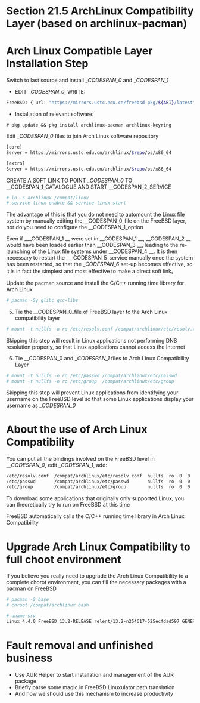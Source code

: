 # Section 21.5 ArchLinux Compatibility Layer (based on archlinux-pacman)



# Arch Linux Compatible Layer Installation Step

Switch to last source and install __CODESPAN_0_ and __CODESPAN_1_

- EDIT __CODESPAN_0_, WRITE:

```sh
FreeBSD: { url: "https://mirrors.ustc.edu.cn/freebsd-pkg/${ABI}/latest" }
```

- Installation of relevant software:

```
# pkg update && pkg install archlinux-pacman archlinux-keyring
```

Edit __CODESPAN_0_ files to join Arch Linux software repository

```sh
[core]
Server = https://mirrors.ustc.edu.cn/archlinux/$repo/os/x86_64

[extra]
Server = https://mirrors.ustc.edu.cn/archlinux/$repo/os/x86_64
````

CREATE A SOFT LINK TO POINT __CODESPAN_0_ TO __CODESPAN_1_CATALOGUE AND START __CODESPAN_2_SERVICE

```sh
# ln -s archlinux /compat/linux
# service linux enable && service linux start
```

The advantage of this is that you do not need to automount the Linux file system by manually editing the __CODESPAN_0_file on the FreeBSD layer, nor do you need to configure the __CODESPAN_1_option

Even if ___CODESPAN_1 __ were set in __CODESPAN_1 __, __CODESPAN_2 __ would have been loaded earlier than __CODESPAN_3 __, leading to the re-launching of the Linux file systems under __CODESPAN_4 __. It is then necessary to restart the ___CODESPAN_5_service manually once the system has been restarted, so that the __CODESPAN_6_ set-up becomes effective, so it is in fact the simplest and most effective to make a direct soft link。

Update the pacman source and install the C/C++ running time library for Arch Linux

```sh
# pacman -Sy glibc gcc-libs
```

5. Tie the __CODESPAN_0_file of FreeBSD layer to the Arch Linux compatibility layer

```sh
# mount -t nullfs -o ro /etc/resolv.conf /compat/archlinux/etc/resolv.conf
```

Skipping this step will result in Linux applications not performing DNS resolution properly, so that Linux applications cannot access the Internet

6. Tie __CODESPAN_0 and __CODESPAN_1_ files to Arch Linux Compatibility Layer

```sh
# mount -t nullfs -o ro /etc/passwd /compat/archlinux/etc/passwd
# mount -t nullfs -o ro /etc/group  /compat/archlinux/etc/group
```

Skipping this step will prevent Linux applications from identifying your username on the FreeBSD level so that some Linux applications display your username as __CODESPAN_0_

# About the use of Arch Linux Compatibility

You can put all the bindings involved on the FreeBSD level in ___CODESPAN_0_, edit __CODESPAN_1_, add:

```sh
/etc/resolv.conf  /compat/archlinux/etc/resolv.conf  nullfs  ro  0  0
/etc/passwd       /compat/archlinux/etc/passwd       nullfs  ro  0  0
/etc/group        /compat/archlinux/etc/group        nullfs  ro  0  0
```

To download some applications that originally only supported Linux, you can theoretically try to run on FreeBSD at this time

FreeBSD automatically calls the C/C++ running time library in Arch Linux Compatibility

# Upgrade Arch Linux Compatibility to full choot environment

If you believe you really need to upgrade the Arch Linux Compatibility to a complete chorot environment, you can fill the necessary packages with a pacman on FreeBSD

```sh
# pacman -S base
# chroot /compat/archlinux bash

# uname-srv
Linux 4.4.0 FreeBSD 13.2-RELEASE relent/13.2-n254617-525ecfdad597 GENERIC
````

# Fault removal and unfinished business

- Use AUR Helper to start installation and management of the AUR package
- Briefly parse some magic in FreeBSD Linuxulator path translation
- And how we should use this mechanism to increase productivity
